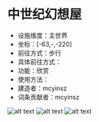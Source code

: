 # 中世纪幻想屋

* 设施维度：主世界
* 坐标：[-63,-,-220]
* 前往方式：步行
* 具体前往方式：
* 功能：欣赏
* 使用方法： 
* 建造者：mcyinsz
* 词条贡献者：mcyinsz

![alt text](../../pics/1.png)
![alt text](/pics/中世纪幻想屋1（2）.png)
![alt text](/pics/中世纪幻想屋1（3）.png)
